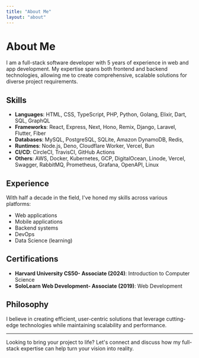 ```yaml
---
title: "About Me"
layout: "about"
---
```


# About Me

I am a full-stack software developer with 5 years of experience in web and app development. My expertise spans both frontend and backend technologies, allowing me to create comprehensive, scalable solutions for diverse project requirements.

## Skills

- **Languages**: HTML, CSS, TypeScript, PHP, Python, Golang, Elixir, Dart, SQL, GraphQL
- **Frameworks**: React, Express, Next, Hono, Remix, Django, Laravel, Flutter, Fiber
- **Databases**: MySQL, PostgreSQL, SQLite, Amazon DynamoDB, Redis,
- **Runtimes**: Node.js, Deno, Cloudflare Worker, Vercel, Bun
- **CI/CD**: CircleCI, TravisCI, GitHub Actions
- **Others**: AWS, Docker, Kubernetes, GCP, DigitalOcean, Linode, Vercel, Swagger, RabbitMQ, Prometheus, Grafana, OpenAPI, Linux

## Experience

With half a decade in the field, I've honed my skills across various platforms:

- Web applications
- Mobile applications
- Backend systems
- DevOps
- Data Science (learning)

## Certifications

- **Harvard University CS50- Associate (2024)**: Introduction to Computer Science
- **SoloLearn Web Development- Associate (2019)**: Web Development

## Philosophy

I believe in creating efficient, user-centric solutions that leverage cutting-edge technologies while maintaining scalability and performance.

---

Looking to bring your project to life? Let's connect and discuss how my full-stack expertise can help turn your vision into reality.